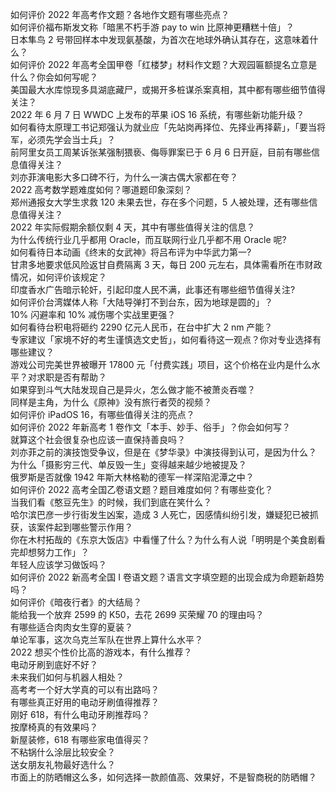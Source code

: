 如何评价 2022 年高考作文题？各地作文题有哪些亮点？  
如何评价福布斯发文称「暗黑不朽手游 pay to win 比原神更糟糕十倍」？  
日本隼鸟 2 号带回样本中发现氨基酸，为首次在地球外确认其存在，这意味着什么？  
如何评价 2022 年高考全国甲卷「红楼梦」材料作文题？大观园匾额提名立意是什么？你会如何写呢？  
美国最大水库惊现多具湖底藏尸，或揭开多桩谋杀案真相，其中都有哪些细节值得关注？  
2022 年 6 月 7 日 WWDC 上发布的苹果 iOS 16 系统，有哪些新功能升级？  
如何看待太原理工书记郑强认为就业应「先站岗再择位、先择业再择薪」，「要当将军，必须先学会当士兵」？  
前阿里女员工周某诉张某强制猥亵、侮辱罪案已于 6 月 6 日开庭，目前有哪些信息值得关注？  
刘亦菲演电影大多口碑不行，为什么一演古偶大家都在夸？  
2022 高考数学题难度如何？哪道题印象深刻？  
郑州通报女大学生求救 120 未果去世，存在多个问题，5 人被处理，还有哪些信息值得关注？  
2022 年实际假期余额仅剩 4 天，其中有哪些值得关注的信息？  
为什么传统行业几乎都用 Oracle，而互联网行业几乎都不用 Oracle 呢?  
如何看待日本动画《终末的女武神》将吕布评为中华武力第一?  
甘肃多地要求低风险返甘自费隔离 3 天，每日 200 元左右，具体需看所在市财政情况，如何评价该规定？  
印度香水广告暗示轮奸，引起印度人民不满，此事还有哪些细节值得关注?  
如何评价台湾媒体人称「大陆导弹打不到台东，因为地球是圆的」？  
10% 闪避率和 10% 减伤哪个实战里更强？  
如何看待台积电将砸约 2290 亿元人民币，在台中扩大 2 nm 产能？  
专家建议「家境不好的考生谨慎选文史哲」，如何看待这一观点？你对专业选择有哪些建议？  
游戏公司完美世界被曝开 17800 元「付费实践」项目，这个价格在业内是什么水平？对求职是否有帮助？  
如果穿到斗气大陆发现自己是异火，怎么做才能不被萧炎吞噬？  
同样是主角，为什么《原神》没有旅行者荧的视频？  
如何评价 iPadOS 16，有哪些值得关注的亮点？  
如何评价 2022 年新高考 1 卷作文「本手、妙手、俗手」？你会如何写？  
就算这个社会很复杂也应该一直保持善良吗？  
刘亦菲之前的演技饱受争议，但是在《梦华录》中演技得到认可，是因为什么？  
为什么「摄影穷三代、单反毁一生」变得越来越少地被提及？  
俄罗斯是否就像 1942 年斯大林格勒的德军一样深陷泥潭之中？  
如何评价 2022 高考全国乙卷语文题？题目难度如何？有哪些变化？  
当我们看《憨豆先生》的时候，我们到底在笑什么？  
哈尔滨巴彦一步行街发生凶案，造成 3 人死亡，因感情纠纷引发，嫌疑犯已被抓获，该案件起到哪些警示作用？  
你在木村拓哉的《东京大饭店》中看懂了什么？为什么有人说「明明是个美食剧看完却想努力工作」？  
年轻人应该学习做饭吗？  
如何评价 2022 新高考全国 Ⅰ 卷语文题？语言文字填空题的出现会成为命题新趋势吗？  
如何评价《暗夜行者》的大结局？  
能给我一个放弃 2599 的 K50，去花 2699 买荣耀 70 的理由吗？  
有哪些适合肉肉女生穿的夏装？  
单论军事，这次乌克兰军队在世界上算什么水平？  
2022 想买个性价比高的游戏本，有什么推荐？  
电动牙刷到底好不好？  
未来我们如何与机器人相处？  
高考考一个好大学真的可以有出路吗？  
有哪些真正好用的电动牙刷值得推荐？  
刚好 618，有什么电动牙刷推荐吗？  
按摩椅真的有效果吗？  
新屋装修，618 有哪些家电值得买？  
不粘锅什么涂层比较安全？  
送女朋友礼物最好选什么？  
市面上的防晒帽这么多，如何选择一款颜值高、效果好，不是智商税的防晒帽？  
